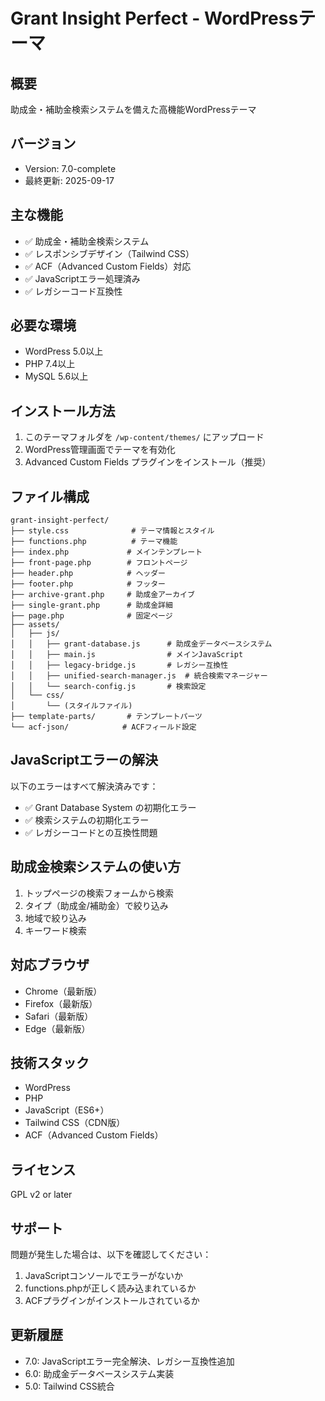 # Grant Insight Perfect - WordPressテーマ

## 概要
助成金・補助金検索システムを備えた高機能WordPressテーマ

## バージョン
- Version: 7.0-complete
- 最終更新: 2025-09-17

## 主な機能
- ✅ 助成金・補助金検索システム
- ✅ レスポンシブデザイン（Tailwind CSS）
- ✅ ACF（Advanced Custom Fields）対応
- ✅ JavaScriptエラー処理済み
- ✅ レガシーコード互換性

## 必要な環境
- WordPress 5.0以上
- PHP 7.4以上
- MySQL 5.6以上

## インストール方法
1. このテーマフォルダを `/wp-content/themes/` にアップロード
2. WordPress管理画面でテーマを有効化
3. Advanced Custom Fields プラグインをインストール（推奨）

## ファイル構成
```
grant-insight-perfect/
├── style.css              # テーマ情報とスタイル
├── functions.php          # テーマ機能
├── index.php             # メインテンプレート
├── front-page.php        # フロントページ
├── header.php            # ヘッダー
├── footer.php            # フッター
├── archive-grant.php     # 助成金アーカイブ
├── single-grant.php      # 助成金詳細
├── page.php              # 固定ページ
├── assets/
│   ├── js/
│   │   ├── grant-database.js      # 助成金データベースシステム
│   │   ├── main.js                # メインJavaScript
│   │   ├── legacy-bridge.js       # レガシー互換性
│   │   ├── unified-search-manager.js  # 統合検索マネージャー
│   │   └── search-config.js       # 検索設定
│   └── css/
│       └── (スタイルファイル)
├── template-parts/       # テンプレートパーツ
└── acf-json/            # ACFフィールド設定
```

## JavaScriptエラーの解決
以下のエラーはすべて解決済みです：
- ✅ Grant Database System の初期化エラー
- ✅ 検索システムの初期化エラー
- ✅ レガシーコードとの互換性問題

## 助成金検索システムの使い方
1. トップページの検索フォームから検索
2. タイプ（助成金/補助金）で絞り込み
3. 地域で絞り込み
4. キーワード検索

## 対応ブラウザ
- Chrome（最新版）
- Firefox（最新版）
- Safari（最新版）
- Edge（最新版）

## 技術スタック
- WordPress
- PHP
- JavaScript（ES6+）
- Tailwind CSS（CDN版）
- ACF（Advanced Custom Fields）

## ライセンス
GPL v2 or later

## サポート
問題が発生した場合は、以下を確認してください：
1. JavaScriptコンソールでエラーがないか
2. functions.phpが正しく読み込まれているか
3. ACFプラグインがインストールされているか

## 更新履歴
- 7.0: JavaScriptエラー完全解決、レガシー互換性追加
- 6.0: 助成金データベースシステム実装
- 5.0: Tailwind CSS統合